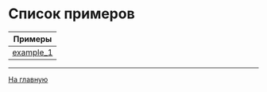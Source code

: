 
# Список примеров

| Примеры                   |
| ------------------------- |
| [example_1](example_1.md) |

----

[На главную](../Readme.md)